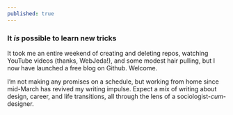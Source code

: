 ```yaml
---
published: true
---
```

### It _is_ possible to learn new tricks

It took me an entire weekend of creating and deleting repos, watching YouTube videos (thanks, WebJeda!), and some modest hair pulling, but I now have launched a free blog on Github. Welcome. 

I&rsquo;m not making any promises on a schedule, but working from home since mid-March has revived my writing impulse. Expect a mix of writing about design, career, and life transitions, all through the lens of a sociologist-<em>cum</em>-designer.
